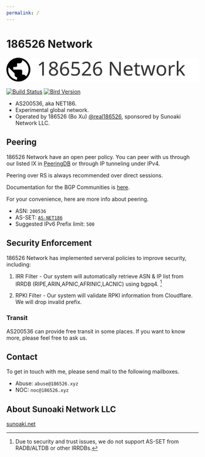 ```yaml
---
permalink: /
---
```


# 186526 Network

![logo](logo/dark.svg)

[![Build Status](https://ci.186526.xyz/api/badges/186526/net186-config/status.svg)](https://ci.186526.xyz/186526/net186-config)
[![Bird Version](https://img.shields.io/badge/bird-%3E%3D%202.0.10-blue)](https://git.186526.xyz/186526/net186-config)

<!-- [![status](https://img.shields.io/badge/status-operational-sucess)](https://uptime.186526.net)
[![looking-glass](https://img.shields.io/badge/looking%20glass-available%20at%20lg.186526.net-blue)](https://lg.186526.net/) -->

- AS200536, aka NET186.
- Experimental global network.
- Operated by 186526 (Bo Xu) [@real186526](https://186526.xyz), sponsored by Sunoaki Network LLC.

## Peering

186526 Network have an open peer policy. You can peer with us through our listed IX in [PeeringDB](https://www.peeringdb.com/net/31778) or through IP tunneling under IPv4.

Peering over RS is always recommended over direct sessions.

Documentation for the BGP Communities is [here](/communities).

For your convenience, here are more info about peering.

- ASN: `200536`
- AS-SET: [`AS-NET186`](https://git.186526.xyz/186526/net186-as-set#details-for-as-set)
- Suggested IPv6 Prefix limit: `500`

## Security Enforcement

186526 Network has implemented serveral policies to improve security, including:

1. IRR Filter - Our system will automatically retrieve ASN & IP list from IRRDB (RIPE,ARIN,APNIC,AFRINIC,LACNIC) using bgpq4. [^1]

2. RPKI Filter - Our system will validate RPKI information from Cloudflare. We will drop invalid prefix.

[^1]: Due to security and trust issues, we do not support AS-SET from RADB/ALTDB or other IRRDBs.

### Transit

AS200536 can provide free transit in some places. If you want to know more, please feel free to ask us.

## Contact

To get in touch with me, please send mail to the following mailboxes.

- Abuse: `abuse@186526.xyz`
- NOC: `noc@186526.xyz`

<!-- ## AS112 Project

We operate an AS112 server in Seattle, WA, which is IPv6 only.
It uses CoreDNS as DNS server software.

Unicast IPv6: `2a06:a005:2924::112`

The server is provided Transit by AS200536 and establish BGP Session with Route Server of MoeIX SEA.
If you want to peering with this server, please contact `noc@186526.xyz`. -->

## About Sunoaki Network LLC

[sunoaki.net](https://sunoaki.net)
